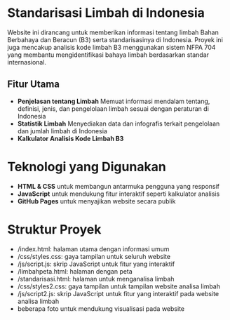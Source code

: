 # **Standarisasi Limbah di Indonesia**
Website ini dirancang untuk memberikan informasi tentang limbah Bahan Berbahaya dan Beracun (B3) serta standarisasinya di Indonesia. Proyek ini juga mencakup analisis kode limbah B3 menggunakan sistem NFPA 704 yang membantu mengidentifikasi bahaya limbah berdasarkan standar internasional.
## **Fitur Utama**
- **Penjelasan tentang Limbah**
Memuat informasi mendalam tentang, definisi, jenis, dan pengelolaan limbah sesuai dengan peraturan di Indonesia
- **Statistik Limbah**
Menyediakan data dan infografis terkait pengelolaan dan jumlah limbah di Indonesia
- **Kalkulator Analisis Kode Limbah B3**

# **Teknologi yang Digunakan**
- **HTML & CSS** untuk membangun antarmuka pengguna yang responsif
- **JavaScript** untuk mendukung fitur interaktif seperti kalkulator analisis
- **GitHub Pages** untuk menyajikan website secara publik

# **Struktur Proyek**
- /index.html: halaman utama dengan informasi umum
- /css/styles.css: gaya tampilan untuk seluruh website
- /js/script.js: skrip JavaScript untuk fitur yang interaktif
- /limbahpeta.html: halaman dengan peta
- /standarisasi.html: halaman untuk menganalisa limbah
- /css/styles2.css: gaya tampilan untuk tampilan website analisa limbah
- /js/script2.js: skrip JavaScript untuk fitur yang interaktif pada website analisa limbah
- beberapa foto untuk mendukung visualisasi pada website